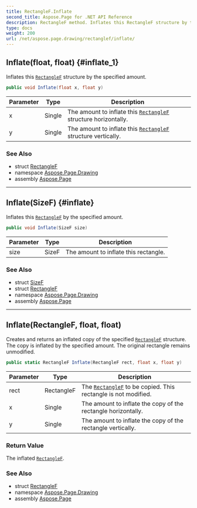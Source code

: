 ```yaml
---
title: RectangleF.Inflate
second_title: Aspose.Page for .NET API Reference
description: RectangleF method. Inflates this RectangleF structure by the specified amount
type: docs
weight: 200
url: /net/aspose.page.drawing/rectanglef/inflate/
---
```

## Inflate(float, float) {#inflate_1}

Inflates this [`RectangleF`](../) structure by the specified amount.

```csharp
public void Inflate(float x, float y)
```

| Parameter | Type | Description |
| --- | --- | --- |
| x | Single | The amount to inflate this [`RectangleF`](../) structure horizontally. |
| y | Single | The amount to inflate this [`RectangleF`](../) structure vertically. |

### See Also

* struct [RectangleF](../)
* namespace [Aspose.Page.Drawing](../../rectanglef/)
* assembly [Aspose.Page](../../../)

---

## Inflate(SizeF) {#inflate}

Inflates this [`RectangleF`](../) by the specified amount.

```csharp
public void Inflate(SizeF size)
```

| Parameter | Type | Description |
| --- | --- | --- |
| size | SizeF | The amount to inflate this rectangle. |

### See Also

* struct [SizeF](../../sizef/)
* struct [RectangleF](../)
* namespace [Aspose.Page.Drawing](../../rectanglef/)
* assembly [Aspose.Page](../../../)

---

## Inflate(RectangleF, float, float)

Creates and returns an inflated copy of the specified [`RectangleF`](../) structure. The copy is inflated by the specified amount. The original rectangle remains unmodified.

```csharp
public static RectangleF Inflate(RectangleF rect, float x, float y)
```

| Parameter | Type | Description |
| --- | --- | --- |
| rect | RectangleF | The [`RectangleF`](../) to be copied. This rectangle is not modified. |
| x | Single | The amount to inflate the copy of the rectangle horizontally. |
| y | Single | The amount to inflate the copy of the rectangle vertically. |

### Return Value

The inflated [`RectangleF`](../).

### See Also

* struct [RectangleF](../)
* namespace [Aspose.Page.Drawing](../../rectanglef/)
* assembly [Aspose.Page](../../../)


